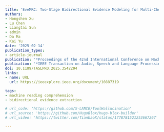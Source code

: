 ```yaml
---
title: 'EveMRC: Two-Stage Bidirectional Evidence Modeling for Multi-Choice Machine Reading Comprehension'
authors:
- Hongshen Xu
- Lu Chen
- Liangtai Sun
- admin
- Da Ma
- Kai Yu
date: '2025-02-14'
publication_types:
- article-journal
publication: '*Proceedings of the 42nd International Conference on Machine Learning, Vancouver, Canada. PMLR 267, ICML 2025*'
publication: '*IEEE Transaction on Audio, Speech and Language Processing, vol. 33, pp. 1011-1022, TASLP 2025*'
doi: 10.1109/TASLPRO.2025.3542294
links:
- name: URL
  url: https://ieeexplore.ieee.org/document/10887319

tags:
- machine reading comprehension
- bidirectional evidence extraction

# url_code: 'https://github.com/X-LANCE/ToolHallucination'
# url_source: 'https://github.com/HugoBlox/hugo-blox-builder'
# url_video: 'https://twitter.com/TianbaoX/status/1778781521253667267'

---
```

